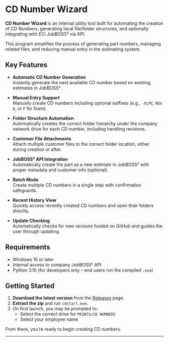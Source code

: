 # CD Number Wizard

**CD Number Wizard** is an internal utility tool built for automating the creation of CD Numbers, generating local file/folder structures, and optionally integrating with ECi JobBOSS² via API.

This program simplifies the process of generating part numbers, managing related files, and reducing manual entry in the estimating system.

## Key Features

- **Automatic CD Number Generation**  
  Instantly generate the next available CD number based on existing estimates in JobBOSS².

- **Manual Entry Support**  
  Manually create CD numbers including optional suffixes (e.g., `-XLPE`, `REV A`, or `F` for foam).

- **Folder Structure Automation**  
  Automatically creates the correct folder hierarchy under the company network drive for each CD number, including handling revisions.

- **Customer File Attachments**  
  Attach multiple customer files to the correct folder location, either during creation or after.

- **JobBOSS² API Integration**  
  Automatically create the part as a new estimate in JobBOSS² with proper metadata and customer info (optional).

- **Batch Mode**  
  Create multiple CD numbers in a single step with confirmation safeguards.

- **Recent History View**  
  Quickly access recently created CD numbers and open their folders directly.

- **Update Checking**  
  Automatically checks for new versions hosted on GitHub and guides the user through updating.

## Requirements

- Windows 10 or later  
- Internal access to company JobBOSS² API  
- Python 3.10 (for developers only – end users run the compiled `.exe`)  

## Getting Started

1. **Download the latest version** from the [Releases](https://github.com/YOUR-USERNAME/cd-number-wizard/releases) page.
2. **Extract the zip** and run `cdstart.exe`.
3. On first launch, you may be prompted to:
   - Select the correct drive for `PRINTS/CD NUMBERS`
   - Select your employee name

From there, you’re ready to begin creating CD numbers.

---
